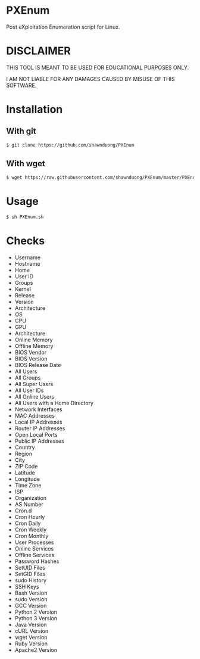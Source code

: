 # PXEnum
Post eXploitation Enumeration script for Linux.

# DISCLAIMER
THIS TOOL IS MEANT TO BE USED FOR EDUCATIONAL PURPOSES ONLY.

I AM NOT LIABLE FOR ANY DAMAGES CAUSED BY MISUSE OF THIS SOFTWARE.

# Installation
## With git
```sh
$ git clone https://github.com/shawnduong/PXEnum
```
## With wget
```sh
$ wget https://raw.githubusercontent.com/shawnduong/PXEnum/master/PXEnume.sh
```

# Usage
```sh
$ sh PXEnum.sh
```

# Checks
* Username
* Hostname
* Home
* User ID
* Groups
* Kernel
* Release
* Version
* Architecture
* OS
* CPU
* GPU
* Architecture
* Online Memory
* Offline Memory
* BIOS Vendor
* BIOS Version
* BIOS Release Date
* All Users
* All Groups
* All Super Users
* All User IDs
* All Online Users
* All Users with a Home Directory
* Network Interfaces
* MAC Addresses
* Local IP Addresses
* Router IP Addresses
* Open Local Ports
* Public IP Addresses
* Country
* Region
* City
* ZIP Code
* Latitude
* Longitude
* Time Zone
* ISP
* Organization
* AS Number
* Cron.d
* Cron Hourly
* Cron Daily
* Cron Weekly
* Cron Monthly
* User Processes
* Online Services
* Offline Services
* Password Hashes
* SetUID Files
* SetGID Files
* sudo History
* SSH Keys
* Bash Version
* sudo Version
* GCC Version
* Python 2 Version
* Python 3 Version
* Java Version
* cURL Version
* wget Version
* Ruby Version
* Apache2 Version
